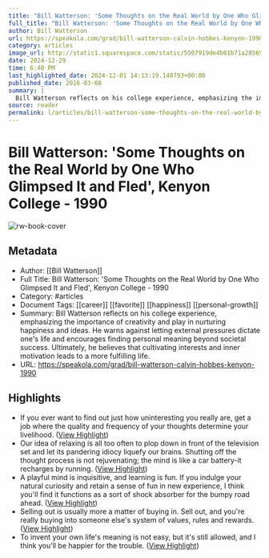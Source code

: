```yaml
---
title: "Bill Watterson: 'Some Thoughts on the Real World by One Who Glimpsed It and Fled', Kenyon College - 1990"
full_title: "Bill Watterson: 'Some Thoughts on the Real World by One Who Glimpsed It and Fled', Kenyon College - 1990"
author: Bill Watterson
url: https://speakola.com/grad/bill-watterson-calvin-hobbes-kenyon-1990
category: articles
image_url: http://static1.squarespace.com/static/5507919de4b01b71a2856965/55177966e4b01b71131669c6/56deb28e59827ed85c22d103/1457435838245/watterson.jpg?format=1500w
date: 2024-12-29
time: 6:40 PM
last_highlighted_date: 2024-12-01 14:13:19.140793+00:00
published_date: 2016-03-08
summary: |
  Bill Watterson reflects on his college experience, emphasizing the importance of creativity and play in nurturing happiness and ideas. He warns against letting external pressures dictate one's life and encourages finding personal meaning beyond societal success. Ultimately, he believes that cultivating interests and inner motivation leads to a more fulfilling life.
source: reader
permalink: l/articles/bill-watterson-some-thoughts-on-the-real-world-by-one-who-glimpsed-it-and-fled-kenyon-college-1990
---
```

# Bill Watterson: 'Some Thoughts on the Real World by One Who Glimpsed It and Fled', Kenyon College - 1990

![rw-book-cover](http://static1.squarespace.com/static/5507919de4b01b71a2856965/55177966e4b01b71131669c6/56deb28e59827ed85c22d103/1457435838245/watterson.jpg?format=1500w)

## Metadata
- Author: [[Bill Watterson]]
- Full Title: Bill Watterson: 'Some Thoughts on the Real World by One Who Glimpsed It and Fled', Kenyon College - 1990
- Category: #articles
- Document Tags: [[career]] [[favorite]] [[happiness]] [[personal-growth]] 
- Summary: Bill Watterson reflects on his college experience, emphasizing the importance of creativity and play in nurturing happiness and ideas. He warns against letting external pressures dictate one's life and encourages finding personal meaning beyond societal success. Ultimately, he believes that cultivating interests and inner motivation leads to a more fulfilling life.
- URL: https://speakola.com/grad/bill-watterson-calvin-hobbes-kenyon-1990

## Highlights
- If you ever want to find out just how uninteresting you really are, get a job where the quality and frequency of your thoughts determine your livelihood. ([View Highlight](https://read.readwise.io/read/01je18qdhkb5bha16xch55wv8s))
- Our idea of relaxing is all too often to plop down in front of the television set and let its pandering idiocy liquefy our brains. Shutting off the thought process is not rejuvenating; the mind is like a car battery-it recharges by running. ([View Highlight](https://read.readwise.io/read/01je18r6vrq7d9y4s3xhey5v68))
- A playful mind is inquisitive, and learning is fun. If you indulge your natural curiosity and retain a sense of fun in new experience, I think you'll find it functions as a sort of shock absorber for the bumpy road ahead. ([View Highlight](https://read.readwise.io/read/01je18thhs6jjc05me1sa6jwj6))
- Selling out is usually more a matter of buying in. Sell out, and you're really buying into someone else's system of values, rules and rewards. ([View Highlight](https://read.readwise.io/read/01je19073zvw1yre651vhc6kds))
- To invent your own life's meaning is not easy, but it's still allowed, and I think you'll be happier for the trouble. ([View Highlight](https://read.readwise.io/read/01je1934rvs2tdeqetchgzcna1))


